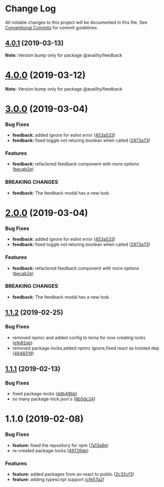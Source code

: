 # Change Log

All notable changes to this project will be documented in this file.
See [Conventional Commits](https://conventionalcommits.org) for commit guidelines.

## [4.0.1](https://github.com/Availity/availity-react/compare/@availity/feedback@4.0.0...@availity/feedback@4.0.1) (2019-03-13)

**Note:** Version bump only for package @availity/feedback





# [4.0.0](https://github.com/Availity/availity-react/compare/@availity/feedback@3.0.0...@availity/feedback@4.0.0) (2019-03-12)

**Note:** Version bump only for package @availity/feedback





# [3.0.0](https://github.com/Availity/availity-react/compare/@availity/feedback@1.1.2...@availity/feedback@3.0.0) (2019-03-04)


### Bug Fixes

* **feedback:** added ignore for eslint error ([453a533](https://github.com/Availity/availity-react/commit/453a533))
* **feedback:** fixed toggle not returing boolean when called ([2873a73](https://github.com/Availity/availity-react/commit/2873a73))


### Features

* **feedback:** refactored feedback component with more options ([becab2e](https://github.com/Availity/availity-react/commit/becab2e))


### BREAKING CHANGES

* **feedback:** The feedback modal has a new look.





# [2.0.0](https://github.com/Availity/availity-react/compare/@availity/feedback@1.1.2...@availity/feedback@2.0.0) (2019-03-04)


### Bug Fixes

* **feedback:** added ignore for eslint error ([453a533](https://github.com/Availity/availity-react/commit/453a533))
* **feedback:** fixed toggle not returing boolean when called ([2873a73](https://github.com/Availity/availity-react/commit/2873a73))


### Features

* **feedback:** refactored feedback component with more options ([becab2e](https://github.com/Availity/availity-react/commit/becab2e))


### BREAKING CHANGES

* **feedback:** The feedback modal has a new look.





## [1.1.2](https://github.com/Availity/availity-react/compare/@availity/feedback@1.1.1...@availity/feedback@1.1.2) (2019-02-25)


### Bug Fixes

* removed npmrc and added config to lerna for now creating locks ([efe82ab](https://github.com/Availity/availity-react/commit/efe82ab))
* removed package-locks,added npmrc ignore,fixed react as hoisted dep ([4648319](https://github.com/Availity/availity-react/commit/4648319))





## [1.1.1](https://github.com/Availity/availity-react/compare/@availity/feedback@1.1.0...@availity/feedback@1.1.1) (2019-02-13)


### Bug Fixes

* fixed package-locks ([ddb49bb](https://github.com/Availity/availity-react/commit/ddb49bb))
* so many package-lock.json's ([8b5dc24](https://github.com/Availity/availity-react/commit/8b5dc24))





# 1.1.0 (2019-02-08)


### Bug Fixes

* **feature:** fixed the repository for npm ([7a13a9e](https://github.com/Availity/availity-react/commit/7a13a9e))
* re-created package-locks ([49726de](https://github.com/Availity/availity-react/commit/49726de))


### Features

* **feature:** added packages from av-react to public ([2c32cf3](https://github.com/Availity/availity-react/commit/2c32cf3))
* **feature:** adding typescript support ([cfe57a2](https://github.com/Availity/availity-react/commit/cfe57a2))
